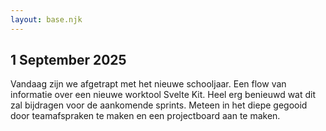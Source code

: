 ```yaml
---
layout: base.njk
---
```


## 1 September 2025
Vandaag zijn we afgetrapt met het nieuwe schooljaar. Een flow van informatie over een nieuwe worktool Svelte Kit. Heel erg benieuwd wat dit zal bijdragen voor de aankomende sprints. Meteen in het diepe gegooid door teamafspraken te maken en een projectboard aan te maken.